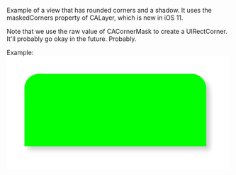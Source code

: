 Example of a view that has rounded corners and a shadow. It uses the
maskedCorners property of CALayer, which is new in iOS 11.

Note that we use the raw value of CACornerMask to create a UIRectCorner. It'll
probably go okay in the future. Probably.

Example:
![demo](rounded_corners.png)
